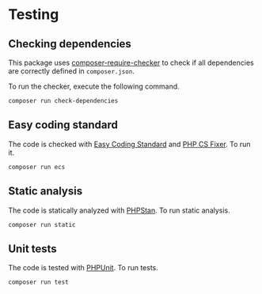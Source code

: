 # Testing

## Checking dependencies

This package uses [composer-require-checker](https://github.com/maglnet/ComposerRequireChecker) to check if all dependencies are correctly defined in `composer.json`.

To run the checker, execute the following command.

```shell
composer run check-dependencies
```

## Easy coding standard

The code is checked with [Easy Coding Standard](https://github.com/easy-coding-standard/easy-coding-standard) and
[PHP CS Fixer](https://github.com/PHP-CS-Fixer/PHP-CS-Fixer). To run it.

```shell
composer run ecs
```

## Static analysis

The code is statically analyzed with [PHPStan](https://phpstan.org/). To run static analysis.

```shell
composer run static
```

## Unit tests

The code is tested with [PHPUnit](https://phpunit.de/). To run tests.

```
composer run test
```

